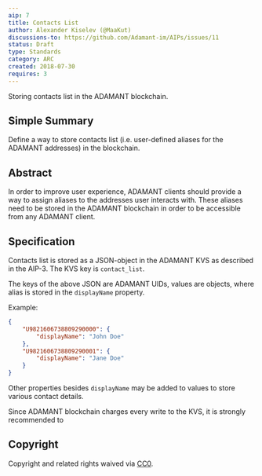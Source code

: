 ```yaml
---
aip: 7
title: Contacts List
author: Alexander Kiselev (@MaaKut)
discussions-to: https://github.com/Adamant-im/AIPs/issues/11
status: Draft
type: Standards
category: ARC
created: 2018-07-30
requires: 3
---
```


Storing contacts list in the ADAMANT blockchain.

## Simple Summary

Define a way to store contacts list (i.e. user-defined aliases for the ADAMANT addresses) in the blockchain.

## Abstract

In order to improve user experience, ADAMANT clients should provide a way to assign aliases to the addresses user interacts with. These aliases need to be stored in the ADAMANT blockchain in order to be accessible from any ADAMANT client.

## Specification

Contacts list is stored as a JSON-object in the ADAMANT KVS as described in the AIP-3. The KVS key is `contact_list`.

The keys of the above JSON are ADAMANT UIDs, values are objects, where alias is stored in the `displayName` property.

Example:

```json
{
    "U9821606738809290000": {
        "displayName": "John Doe"
    },
    "U9821606738809290001": {
        "displayName": "Jane Doe"
    }
}
```

Other properties besides `displayName` may be added to values to store various contact details.

Since ADAMANT blockchain charges every write to the KVS, it is strongly recommended to 

## Copyright
Copyright and related rights waived via [CC0](https://creativecommons.org/publicdomain/zero/1.0/).
